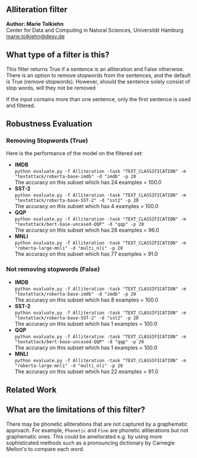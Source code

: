## Alliteration filter

**Author: Marie Tolkiehn**\
Center for Data and Computing in Natural Sciences, Universität Hamburg\
marie.tolkiehn@desy.de


## What type of a filter is this?

This filter returns True if a sentence is an alliteration and False otherwise.
There is an option to remove stopwords from the sentences, and the default is True (remove stopwords). However, should the sentence solely consist of stop words, will they not be removed

If the input contains more than one sentence, only the first sentence is used and filtered.


## Robustness Evaluation
### Removing Stopwords (True)
Here is the performance of the model on the filtered set:
* **IMDB**\
  `python evaluate.py -f Alliteration -task "TEXT_CLASSIFICATION" -m "textattack/roberta-base-imdb" -d "imdb" -p 20`\
    The accuracy on this subset which has 24 examples = 100.0
* **SST-2**\
  `python evaluate.py -f Alliteration -task "TEXT_CLASSIFICATION" -m "textattack/roberta-base-SST-2" -d "sst2" -p 20`\
    The accuracy on this subset which has 4 examples = 100.0
* **QQP** \
    `python evaluate.py -f Alliteration -task "TEXT_CLASSIFICATION" -m "textattack/bert-base-uncased-QQP" -d "qqp" -p 20`\
    The accuracy on this subset which has 28 examples = 96.0
* **MNLI**\
    `python evaluate.py -f Alliteration -task "TEXT_CLASSIFICATION" -m "roberta-large-mnli" -d "multi_nli" -p 20`\
  The accuracy on this subset which has 77 examples = 91.0

### Not removing stopwords (False)
* **IMDB**\
  `python evaluate.py -f Alliteration -task "TEXT_CLASSIFICATION" -m "textattack/roberta-base-imdb" -d "imdb" -p 20`\
    The accuracy on this subset which has 8 examples = 100.0
* **SST-2**\
  `python evaluate.py -f Alliteration -task "TEXT_CLASSIFICATION" -m "textattack/roberta-base-SST-2" -d "sst2" -p 20`\
    The accuracy on this subset which has 1 examples = 100.0
* **QQP** \
    `python evaluate.py -f Alliteration -task "TEXT_CLASSIFICATION" -m "textattack/bert-base-uncased-QQP" -d "qqp" -p 20`\
    The accuracy on this subset which has 1 examples = 100.0
* **MNLI**\
    `python evaluate.py -f Alliteration -task "TEXT_CLASSIFICATION" -m "roberta-large-mnli" -d "multi_nli" -p 20`\
  The accuracy on this subset which has 22 examples = 91.0

## Related Work

## What are the limitations of this filter?
There may be phonetic alliterations that are not captured by a graphematic approach. For example, `Phonetic` and `Fine` are phonetic alliterations but not graphematic ones.
This could be ameliorated e.g. by using more sophisticated methods such as a pronouncing dictionary by Carnegie Mellon's to compare each word.